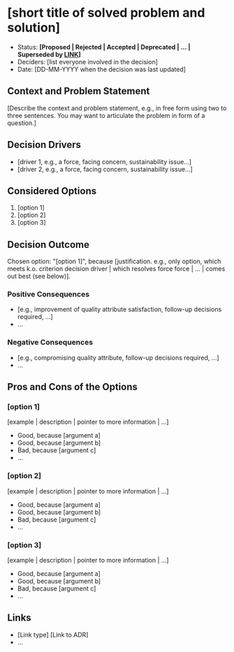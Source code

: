 # [short title of solved problem and solution]

- Status: **[Proposed | Rejected | Accepted | Deprecated | … | Superseded by [LINK]()]**
- Deciders: [list everyone involved in the decision]
- Date: [DD-MM-YYYY when the decision was last updated]

## Context and Problem Statement

[Describe the context and problem statement, e.g., in free form using two to three sentences. You may want to articulate the problem in form of a question.]

## Decision Drivers

- [driver 1, e.g., a force, facing concern, sustainability issue…]
- [driver 2, e.g., a force, facing concern, sustainability issue…]

## Considered Options

1. [option 1]
2. [option 2]
3. [option 3]

## Decision Outcome

Chosen option: "[option 1]", because [justification. e.g., only option, which meets k.o. criterion decision driver | which resolves force force | … | comes out best (see below)].

### Positive Consequences

- [e.g., improvement of quality attribute satisfaction, follow-up decisions required, …]
- …

### Negative Consequences

- [e.g., compromising quality attribute, follow-up decisions required, …]
- …

## Pros and Cons of the Options

### [option 1]

[example | description | pointer to more information | …] <!-- optional -->

- Good, because [argument a]
- Good, because [argument b]
- Bad, because [argument c]
- … <!-- numbers of pros and cons can vary -->

### [option 2]

[example | description | pointer to more information | …] <!-- optional -->

- Good, because [argument a]
- Good, because [argument b]
- Bad, because [argument c]
- … <!-- numbers of pros and cons can vary -->

### [option 3]

[example | description | pointer to more information | …] <!-- optional -->

- Good, because [argument a]
- Good, because [argument b]
- Bad, because [argument c]
- … <!-- numbers of pros and cons can vary -->

## Links

- [Link type] [Link to ADR] <!-- example: Refined by [ADR-0005](0005-example.md) -->
- … <!-- numbers of links can vary -->

